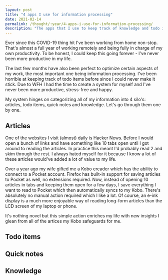 ```yaml
---
layout: post
title: "4 apps I use for information processing"
date: 2021-02-14 
permalink: /thought/:year/4-apps-i-use-for-information-processing/
description: "The apps that I use to keep track of knowledge and todo items."
---
```


Ever since this COVID-19 thing hit I've been working from home non-stop. That's almost a full year of working remotely and being fully in charge of my own productivity. To be honest, I could keep this going forever - I've never been more productive in my life. 

The last few months have also been perfect to optimize certain aspects of my work, the most important one being information processing. I've been horrible at keeping track of todo items before since I could never make it stick. Due to WFH I had the time to create a system for myself and I've never been more productive, stress-free and happy.

My system hinges on categorizing all of my information into 4 silo's: articles, todo items, quick notes and knowledge. Let's go through them one by one.

## Articles

One of the websites I visit (almost) daily is Hacker News. Before I would open a bunch of links and have something like 10 tabs open until I got around to reading the articles. In practice this meant I'd probably read 2 and skim through the rest. I always hated myself for it because I know a lot of these articles would've added a lot of value to my life.

Over a year ago my wife gifted me a Kobo ereader which has the ability to connect to a Pocket account. Firefox has built-in support for saving articles to Pocket as well, no extensions required. Now, instead of opening 10 articles in tabs and keeping them open for a few days, I save everything I want to read to Pocket which then automatically syncs to my Kobo. There's absolutely no manual action required which I like a lot. Of course, an e-ink display is a much more enjoyable way of reading long-form articles than the LCD screen of my laptop or phone.

It's nothing novel but this simple action enriches my life with new insights I glean from all of the artices my Kobo safeguards for me.

## Todo items



## Quick notes

## Knowledge